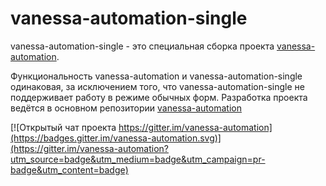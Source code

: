 # vanessa-automation-single

vanessa-automation-single - это специальная сборка проекта [vanessa-automation](https://github.com/Pr-Mex/vanessa-automation).

Функциональность vanessa-automation и vanessa-automation-single одинаковая, за исключением того, что vanessa-automation-single не поддерживает работу в режиме обычных форм.
Разработка проекта ведётся в основном репозитории [vanessa-automation](https://github.com/Pr-Mex/vanessa-automation)

[![Открытый чат проекта https://gitter.im/vanessa-automation](https://badges.gitter.im/vanessa-automation.svg)](https://gitter.im/vanessa-automation?utm_source=badge&utm_medium=badge&utm_campaign=pr-badge&utm_content=badge)


